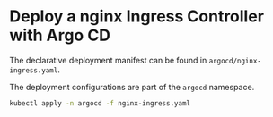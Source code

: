 # Deploy a nginx Ingress Controller with Argo CD

The declarative deployment manifest can be found in `argocd/nginx-ingress.yaml`.

The deployment configurations are part of the `argocd` namespace.

```bash {"cwd":"../argocd","name":"Deploy nginx Ingress Controller"}
kubectl apply -n argocd -f nginx-ingress.yaml
```
